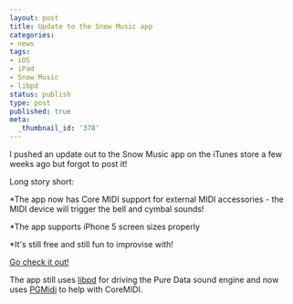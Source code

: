 ```yaml
---
layout: post
title: Update to the Snow Music app
categories:
- news
tags:
- iOS
- iPad
- Snow Music
- libpd
status: publish
type: post
published: true
meta:
  _thumbnail_id: '378'
---
```


I pushed an update out to the Snow Music app on the iTunes store a few weeks ago but forgot to post it!


Long story short:


*The app now has Core MIDI support for external MIDI accessories - the MIDI device will trigger the bell and cymbal sounds!


*The app supports iPhone 5 screen sizes properly


*It's still free and still fun to improvise with!


[Go check it out!](https://itunes.apple.com/us/app/snow-music/id560849530?mt=8)


The app still uses 
[libpd](http://libpd.cc) for driving the Pure Data sound engine and now uses 
[PGMidi](https://github.com/petegoodliffe/PGMidi) to help with CoreMIDI.
